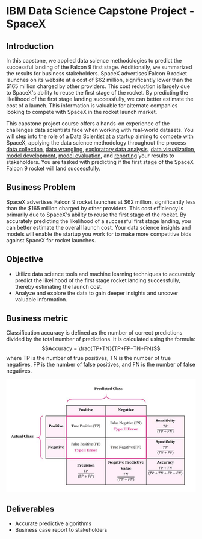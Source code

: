 # IBM Data Science Capstone Project - SpaceX

## Introduction

In this capstone, we applied data science methodologies to predict the successful landing of the Falcon 9 first stage. Additionally, we summarized the results for business stakeholders. SpaceX advertises Falcon 9 rocket launches on its website at a cost of $62 million, significantly lower than the $165 million charged by other providers. This cost reduction is largely due to SpaceX's ability to reuse the first stage of the rocket. By predicting the likelihood of the first stage landing successfully, we can better estimate the cost of a launch. This information is valuable for alternate companies looking to compete with SpaceX in the rocket launch market. 

This capstone project course offers a hands-on experience of the challenges data scientists face when working with real-world datasets. You will step into the role of a Data Scientist at a startup aiming to compete with SpaceX, applying the data science methodology throughout the process [data collection](https://github.com/marchesiello/IBM-Data-Science-Capstone-SpaceX/blob/main/Data%20Collection%20API.ipynb), [data wrangling](https://github.com/marchesiello/IBM-Data-Science-Capstone-SpaceX/blob/main/Data%20Wrangling.ipynb), [exploratory data analysis](https://github.com/marchesiello/IBM-Data-Science-Capstone-SpaceX/blob/main/EDA%20with%20SQL.ipynb), [data visualization](https://github.com/marchesiello/IBM-Data-Science-Capstone-SpaceX/blob/main/EDA%20with%20Data%20Visualization.ipynb), [model development](https://github.com/marchesiello/IBM-Data-Science-Capstone-SpaceX/blob/main/Machine%20Learning%20Prediction.ipynb), [model evaluation](https://github.com/marchesiello/IBM-Data-Science-Capstone-SpaceX/blob/main/Machine%20Learning%20Prediction.ipynb), and [reporting](https://github.com/marchesiello/IBM-Data-Science-Capstone-SpaceX/blob/main/Winning%20Space%20Race%20with%20Data%20Science.pdf) your results to stakeholders. You are tasked with predicting if the first stage of the SpaceX Falcon 9 rocket will land successfully. 

## Business Problem
SpaceX advertises Falcon 9 rocket launches at $62 million, significantly less than the $165 million charged by other providers. This cost efficiency is primarily due to SpaceX's ability to reuse the first stage of the rocket. By accurately predicting the likelihood of a successful first stage landing, you can better estimate the overall launch cost. Your data science insights and models will enable the startup you work for to make more competitive bids against SpaceX for rocket launches. 

## Objective
- Utilize data science tools and machine learning techniques to accurately predict the likelihood of the first stage rocket landing successfully, thereby estimating the launch cost.
- Analyze and explore the data to gain deeper insights and uncover valuable information.

## Business metric
Classification accuracy is defined as the number of correct predictions divided by the total number of predictions. It is calculated using the formula:
$$Accuracy = \frac{TP+TN}{TP+FP+TN+FN}$$
where TP is the number of true positives, TN is the number of true negatives, FP is the number of false positives, and FN is the number of false negatives.

![Confusion matrix](https://github.com/marchesiello/IBM-Data-Science-Capstone-SpaceX/blob/main/Plots/Confusion%20matrix.PNG)

## Deliverables
- Accurate predictive algorithms
- Business case report to stakeholders

